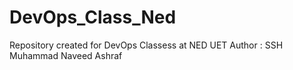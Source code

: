 # DevOps_Class_Ned
Repository created for DevOps Classess at NED UET
Author : SSH Muhammad Naveed Ashraf

